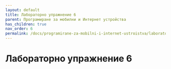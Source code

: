 ```yaml
---
layout: default
title: Лабораторно упражнение 6
parent: Програмиране за мобилни и Интернет устройства
has_children: true
nav_order: 6
permalink: /docs/programirane-za-mobilni-i-internet-ustroistva/laboratorno-uprazhnenie-6
---
```


# Лабораторно упражнение 6

##

